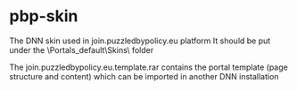 pbp-skin
========

The DNN skin used in join.puzzledbypolicy.eu platform
It should be put under the  <SiteRoot>\Portals\_default\Skins\ folder

The join.puzzledbypolicy.eu.template.rar contains the portal template (page structure and content) which can be imported in another DNN installation

